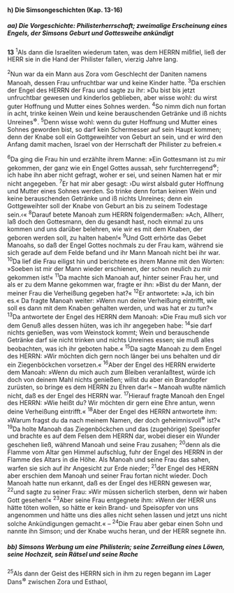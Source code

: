 #### h) Die Simsongeschichten (Kap. 13-16)

##### aa) Die Vorgeschichte: Philisterherrschaft; zweimalige Erscheinung eines Engels, der Simsons Geburt und Gottesweihe ankündigt

__13__
<sup>1</sup>Als dann die Israeliten wiederum taten, was dem HERRN mißfiel, ließ der HERR sie in die Hand der Philister fallen, vierzig Jahre lang.

<sup>2</sup>Nun war da ein Mann aus Zora vom Geschlecht der Daniten namens Manoah, dessen Frau unfruchtbar war und keine Kinder hatte.
<sup>3</sup>Da erschien der Engel des HERRN der Frau und sagte zu ihr: »Du bist bis jetzt unfruchtbar gewesen und kinderlos geblieben, aber wisse wohl: du wirst guter Hoffnung und Mutter eines Sohnes werden.
<sup>4</sup>So nimm dich nun fortan in acht, trinke keinen Wein und keine berauschenden Getränke und iß nichts Unreines<sup title="vgl. 4.Mose 6,2-5">&#x2732;</sup>.
<sup>5</sup>Denn wisse wohl: wenn du guter Hoffnung und Mutter eines Sohnes geworden bist, so darf kein Schermesser auf sein Haupt kommen; denn der Knabe soll ein Gottgeweihter von Geburt an sein, und er wird den Anfang damit machen, Israel von der Herrschaft der Philister zu befreien.«

<sup>6</sup>Da ging die Frau hin und erzählte ihrem Manne: »Ein Gottesmann ist zu mir gekommen, der ganz wie ein Engel Gottes aussah, sehr furchterregend<sup title="oder: ehrwürdig">&#x2732;</sup>; ich habe ihn aber nicht gefragt, woher er sei, und seinen Namen hat er mir nicht angegeben.
<sup>7</sup>Er hat mir aber gesagt: ›Du wirst alsbald guter Hoffnung und Mutter eines Sohnes werden. So trinke denn fortan keinen Wein und keine berauschenden Getränke und iß nichts Unreines; denn ein Gottgeweihter soll der Knabe von Geburt an bis zu seinem Todestage sein.‹«
<sup>8</sup>Darauf betete Manoah zum HERRN folgendermaßen: »Ach, Allherr, laß doch den Gottesmann, den du gesandt hast, noch einmal zu uns kommen und uns darüber belehren, wie wir es mit dem Knaben, der geboren werden soll, zu halten haben!«
<sup>9</sup>Und Gott erhörte das Gebet Manoahs, so daß der Engel Gottes nochmals zu der Frau kam, während sie sich gerade auf dem Felde befand und ihr Mann Manoah nicht bei ihr war.
<sup>10</sup>Da lief die Frau eiligst hin und berichtete es ihrem Manne mit den Worten: »Soeben ist mir der Mann wieder erschienen, der schon neulich zu mir gekommen ist!«
<sup>11</sup>Da machte sich Manoah auf, hinter seiner Frau her, und als er zu dem Manne gekommen war, fragte er ihn: »Bist du der Mann, der meiner Frau die Verheißung gegeben hat?«
<sup>12</sup>Er antwortete: »Ja, ich bin es.« Da fragte Manoah weiter: »Wenn nun deine Verheißung eintrifft, wie soll es dann mit dem Knaben gehalten werden, und was hat er zu tun?«
<sup>13</sup>Da antwortete der Engel des HERRN dem Manoah: »Die Frau muß sich vor dem Genuß alles dessen hüten, was ich ihr angegeben habe:
<sup>14</sup>sie darf nichts genießen, was vom Weinstock kommt; Wein und berauschende Getränke darf sie nicht trinken und nichts Unreines essen; sie muß alles beobachten, was ich ihr geboten habe.«
<sup>15</sup>Da sagte Manoah zu dem Engel des HERRN: »Wir möchten dich gern noch länger bei uns behalten und dir ein Ziegenböckchen vorsetzen.«
<sup>16</sup>Aber der Engel des HERRN erwiderte dem Manoah: »Wenn du mich auch zum Bleiben veranlaßtest, würde ich doch von deinem Mahl nichts genießen; willst du aber ein Brandopfer zurüsten, so bringe es dem HERRN zu Ehren dar!« – Manoah wußte nämlich nicht, daß es der Engel des HERRN war.
<sup>17</sup>Hierauf fragte Manoah den Engel des HERRN: »Wie heißt du? Wir möchten dir gern eine Ehre antun, wenn deine Verheißung eintrifft.«
<sup>18</sup>Aber der Engel des HERRN antwortete ihm: »Warum fragst du da nach meinem Namen, der doch geheimnisvoll<sup title="oder: wunderbar">&#x2732;</sup> ist?«
<sup>19</sup>Da holte Manoah das Ziegenböckchen und das (zugehörige) Speisopfer und brachte es auf dem Felsen dem HERRN dar, wobei dieser ein Wunder geschehen ließ, während Manoah und seine Frau zusahen;
<sup>20</sup>denn als die Flamme vom Altar gen Himmel aufschlug, fuhr der Engel des HERRN in der Flamme des Altars in die Höhe. Als Manoah und seine Frau das sahen, warfen sie sich auf ihr Angesicht zur Erde nieder;
<sup>21</sup>der Engel des HERRN aber erschien dem Manoah und seiner Frau fortan nicht wieder. Doch Manoah hatte nun erkannt, daß es der Engel des HERRN gewesen war,
<sup>22</sup>und sagte zu seiner Frau: »Wir müssen sicherlich sterben, denn wir haben Gott gesehen!«
<sup>23</sup>Aber seine Frau entgegnete ihm: »Wenn der HERR uns hätte töten wollen, so hätte er kein Brand- und Speisopfer von uns angenommen und hätte uns dies alles nicht sehen lassen und jetzt uns nicht solche Ankündigungen gemacht.« –
<sup>24</sup>Die Frau aber gebar einen Sohn und nannte ihn Simson; und der Knabe wuchs heran, und der HERR segnete ihn.

##### bb) Simsons Werbung um eine Philisterin; seine Zerreißung eines Löwen, seine Hochzeit, sein Rätsel und seine Rache

<sup>25</sup>Als dann der Geist des HERRN sich in ihm zu regen begann im Lager Dans<sup title="vgl. 18,12">&#x2732;</sup> zwischen Zora und Esthaol,